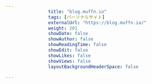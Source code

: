 ---
                title: "blog.muffn.io"
                tags: [パーソナルサイト]
                externalUrl: "https://blog.muffn.io/"
                weight: 201
                showDate: false
                showAuthor: false
                showReadingTime: false
                showEdit: false
                showLikes: false
                showViews: false
                layoutBackgroundHeaderSpace: false
                ---

